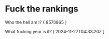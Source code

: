 # Fuck the rankings

Who the hell am I?
{ 8570865 }

What fucking year is it?
[ 2024-11-27T04:33:20Z ]

